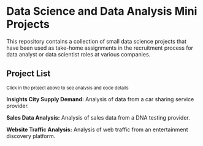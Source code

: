 # Data Science and Data Analysis Mini Projects

This repository contains a collection of small data science projects that have been used as take-home assignments in the recruitment process for data analyst or data scientist roles at various companies.

## Project List

<sup>Click in the project above to see analysis and code details</sup>

**Insights City Supply Demand:** Analysis of data from a car sharing service provider.

**Sales Data Analysis:** Analysis of sales data from a DNA testing provider.

**Website Traffic Analysis:** Analysis of web traffic from an entertainment discovery platform.